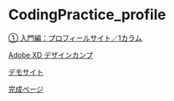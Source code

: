 # CodingPractice_profile


[① 入門編：プロフィールサイト／1カラム](https://code-jump.com/profile-menu/)

[Adobe XD デザインカンプ](https://xd.adobe.com/view/03bbbaee-5ffb-4f82-8b0a-f1c8e32a49e9-56e8/?hints=off)

[デモサイト](https://code-jump.com/demo/html/profile/index.html)

[完成ページ](https://makowithyou.github.io/CodingPractice_profile/)
